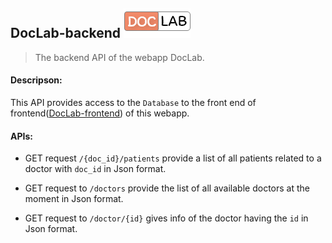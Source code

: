 ## DocLab-backend ![Markdown Logo](./logo-doclab.png)
 >The backend API of the webapp DocLab.

#### Descripson:
This API provides access to the `Database` to the front end of
frontend([DocLab-frontend](https://github.com/IIT-Project-Team/DocLab-frontend)) of this webapp.
#### APIs:
* GET request `/{doc_id}/patients` provide a list of all patients
related to a doctor with `doc_id` in Json format.


* GET request to `/doctors` provide the list of all available
 doctors at the moment in Json format.


* GET request to `/doctor/{id}` gives info of the doctor
  having the `id` in Json format.

